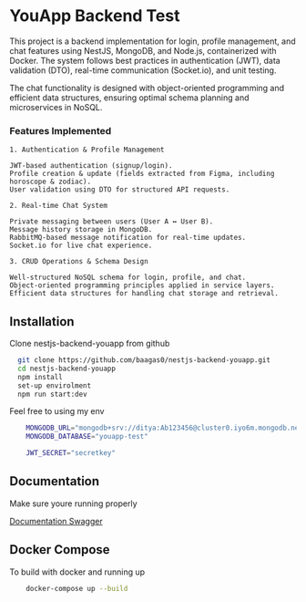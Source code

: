 
# YouApp Backend Test

This project is a backend implementation for login, profile management, and chat features using NestJS, MongoDB, and Node.js, containerized with Docker. The system follows best practices in authentication (JWT), data validation (DTO), real-time communication (Socket.io), and unit testing.

The chat functionality is designed with object-oriented programming and efficient data structures, ensuring optimal schema planning and microservices in NoSQL.

### Features Implemented
    1. Authentication & Profile Management

    JWT-based authentication (signup/login).
    Profile creation & update (fields extracted from Figma, including horoscope & zodiac).
    User validation using DTO for structured API requests.

    2. Real-time Chat System

    Private messaging between users (User A ↔ User B).
    Message history storage in MongoDB.
    RabbitMQ-based message notification for real-time updates.
    Socket.io for live chat experience.

    3. CRUD Operations & Schema Design

    Well-structured NoSQL schema for login, profile, and chat.
    Object-oriented programming principles applied in service layers.
    Efficient data structures for handling chat storage and retrieval.




## Installation

Clone nestjs-backend-youapp from github

```bash
  git clone https://github.com/baagas0/nestjs-backend-youapp.git
  cd nestjs-backend-youapp
  npm install
  set-up envirolment
  npm run start:dev
```

Feel free to using my env
```bash
    MONGODB_URL="mongodb+srv://ditya:Ab123456@cluster0.iyo6m.mongodb.net/?retryWrites=true&w=majority&appName=Cluster0"
    MONGODB_DATABASE="youapp-test"

    JWT_SECRET="secretkey"
```
    
## Documentation
Make sure youre running properly

[Documentation Swagger](https://localhost:3000/api-docs/#)

## Docker Compose
To build with docker and running up

```bash
    docker-compose up --build
```